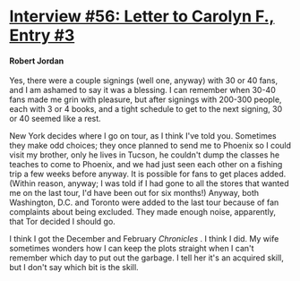 # [Interview #56: Letter to Carolyn F., Entry #3](https://www.theoryland.com/intvmain.php?i=56#3)

#### Robert Jordan

Yes, there were a couple signings (well one, anyway) with 30 or 40 fans, and I am ashamed to say it was a blessing. I can remember when 30-40 fans made me grin with pleasure, but after signings with 200-300 people, each with 3 or 4 books, and a tight schedule to get to the next signing, 30 or 40 seemed like a rest.

New York decides where I go on tour, as I think I've told you. Sometimes they make odd choices; they once planned to send me to Phoenix so I could visit my brother, only he lives in Tucson, he couldn't dump the classes he teaches to come to Phoenix, and we had just seen each other on a fishing trip a few weeks before anyway. It is possible for fans to get places added. (Within reason, anyway; I was told if I had gone to all the stores that wanted me on the last tour, I'd have been out for six months!) Anyway, both Washington, D.C. and Toronto were added to the last tour because of fan complaints about being excluded. They made enough noise, apparently, that Tor decided I should go.

I think I got the December and February
*Chronicles*
. I think I did. My wife sometimes wonders how I can keep the plots straight when I can't remember which day to put out the garbage. I tell her it's an acquired skill, but I don't say which bit is the skill.


